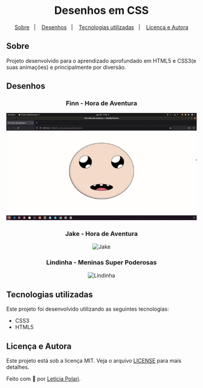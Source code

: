 <h1 align="center">
  Desenhos em CSS
</h1>

<p align="center">
  <a href="#sobre">Sobre</a>&nbsp;&nbsp;&nbsp;|&nbsp;&nbsp;&nbsp;
  <a href="#desenhos">Desenhos</a>&nbsp;&nbsp;&nbsp;|&nbsp;&nbsp;&nbsp;
  <a href="#tecnologias-utilizadas">Tecnologias utilizadas</a>&nbsp;&nbsp;&nbsp;|&nbsp;&nbsp;&nbsp;
  <a href="#licença-e-autora">Licença e Autora</a>
</p>

## Sobre

Projeto desenvolvido para o aprendizado aprofundado em HTML5 e CSS3(e suas animações) e principalmente por diversão.

##  Desenhos

<h3 align="center">Finn - Hora de Aventura</h3>
<p align="center">
    <img alt="Finn" title="Finn - Hora de Aventura" src="https://raw.githubusercontent.com/Polaris851/Drawing-in-css/main/finn.gif" />
</p>

<h3 align="center">Jake - Hora de Aventura</h3>
<p align="center">
    <img alt="Jake" title="Jake - Hora de Aventura" src="" />
</p>

<h3 align="center">Lindinha - Meninas Super Poderosas</h3>
<p align="center">
    <img alt="Lindinha" title="Lindinha - Meninas Super Poderosas" src="" />
</p>

## Tecnologias utilizadas

Este projeto foi desenvolvido utilizando as seguintes tecnologias:

- CSS3
- HTML5

## Licença e Autora

Este projeto está sob a licença MIT. Veja o arquivo [LICENSE](https://github.com/Polaris851/Drawing-in-CSS/blob/main/LICENSE) para mais detalhes.

Feito com :purple_heart: por [Letícia Polari](https://github.com/Polaris851).
